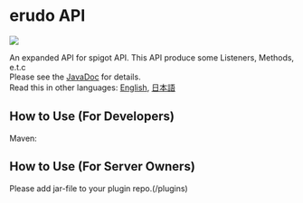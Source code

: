 # erudo API
![](https://img.shields.io/github/license/erudosan0524-JP/erudoAPI)

An expanded API for spigot API. This API produce some Listeners, Methods, e.t.c  
Please see the [JavaDoc]() for details.  
Read this in other languages: [English](README.md), [日本語](README-ja.md) 

## How to Use (For Developers)
Maven:  

## How to Use (For Server Owners)
Please add jar-file to your plugin repo.(/plugins)
